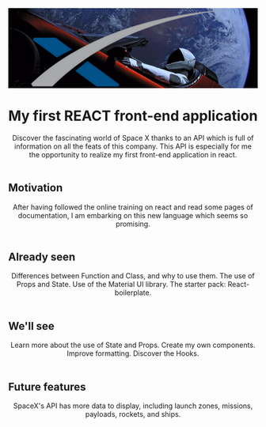 <img src="./app/components/Header/spaceman.png" alt="react boilerplate banner" align="center" />

<br />

<h1><strong>My first REACT front-end application</strong></h1>
<div align="center">Discover the fascinating world of Space X thanks to an API which is full of information on all the feats of this company.
This API is especially for me the opportunity to realize my first front-end application in react.</div>

<br />

<h2>Motivation</h2>
<div align="center">
After having followed the online training on react and read some pages of documentation, I am embarking on this new language which seems so promising.</div>

<br />

<h2>Already seen</h2>
<div align="center">
Differences between Function and Class, and why to use them. The use of Props and State. Use of the Material UI library. The starter pack: React-boilerplate.</div>

<br />

<h2>We'll see</h2>
<div align="center">
Learn more about the use of State and Props. 
Create my own components. 
Improve formatting. 
Discover the Hooks.</div>

<br />

<h2>Future features</h2>
<div align="center">
SpaceX's API has more data to display, including launch zones, missions, payloads, rockets, and ships.</div>
